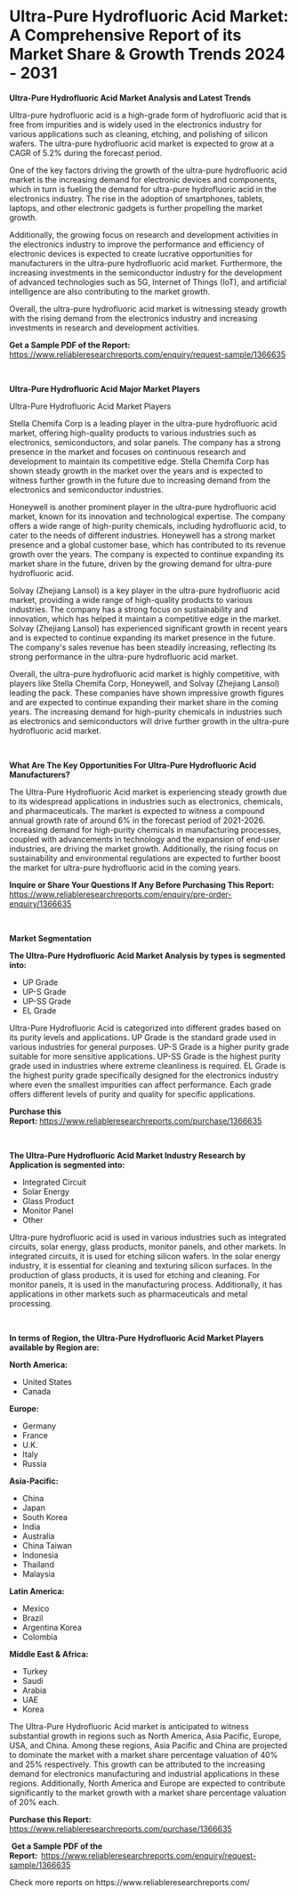 <p><h1>Ultra-Pure Hydrofluoric Acid Market: A Comprehensive Report of its Market Share & Growth Trends 2024 - 2031</h1></p><p><strong>Ultra-Pure Hydrofluoric Acid Market Analysis and Latest Trends</strong></p>
<p><p>Ultra-pure hydrofluoric acid is a high-grade form of hydrofluoric acid that is free from impurities and is widely used in the electronics industry for various applications such as cleaning, etching, and polishing of silicon wafers. The ultra-pure hydrofluoric acid market is expected to grow at a CAGR of 5.2% during the forecast period.</p><p>One of the key factors driving the growth of the ultra-pure hydrofluoric acid market is the increasing demand for electronic devices and components, which in turn is fueling the demand for ultra-pure hydrofluoric acid in the electronics industry. The rise in the adoption of smartphones, tablets, laptops, and other electronic gadgets is further propelling the market growth.</p><p>Additionally, the growing focus on research and development activities in the electronics industry to improve the performance and efficiency of electronic devices is expected to create lucrative opportunities for manufacturers in the ultra-pure hydrofluoric acid market. Furthermore, the increasing investments in the semiconductor industry for the development of advanced technologies such as 5G, Internet of Things (IoT), and artificial intelligence are also contributing to the market growth.</p><p>Overall, the ultra-pure hydrofluoric acid market is witnessing steady growth with the rising demand from the electronics industry and increasing investments in research and development activities.</p></p>
<p><strong>Get a Sample PDF of the Report:&nbsp;</strong> <a href="https://www.reliableresearchreports.com/enquiry/request-sample/1366635">https://www.reliableresearchreports.com/enquiry/request-sample/1366635</a></p>
<p>&nbsp;</p>
<p><strong>Ultra-Pure Hydrofluoric Acid Major Market Players</strong></p>
<p><p>Ultra-Pure Hydrofluoric Acid Market Players</p><p>Stella Chemifa Corp is a leading player in the ultra-pure hydrofluoric acid market, offering high-quality products to various industries such as electronics, semiconductors, and solar panels. The company has a strong presence in the market and focuses on continuous research and development to maintain its competitive edge. Stella Chemifa Corp has shown steady growth in the market over the years and is expected to witness further growth in the future due to increasing demand from the electronics and semiconductor industries.</p><p>Honeywell is another prominent player in the ultra-pure hydrofluoric acid market, known for its innovation and technological expertise. The company offers a wide range of high-purity chemicals, including hydrofluoric acid, to cater to the needs of different industries. Honeywell has a strong market presence and a global customer base, which has contributed to its revenue growth over the years. The company is expected to continue expanding its market share in the future, driven by the growing demand for ultra-pure hydrofluoric acid.</p><p>Solvay (Zhejiang Lansol) is a key player in the ultra-pure hydrofluoric acid market, providing a wide range of high-quality products to various industries. The company has a strong focus on sustainability and innovation, which has helped it maintain a competitive edge in the market. Solvay (Zhejiang Lansol) has experienced significant growth in recent years and is expected to continue expanding its market presence in the future. The company's sales revenue has been steadily increasing, reflecting its strong performance in the ultra-pure hydrofluoric acid market.</p><p>Overall, the ultra-pure hydrofluoric acid market is highly competitive, with players like Stella Chemifa Corp, Honeywell, and Solvay (Zhejiang Lansol) leading the pack. These companies have shown impressive growth figures and are expected to continue expanding their market share in the coming years. The increasing demand for high-purity chemicals in industries such as electronics and semiconductors will drive further growth in the ultra-pure hydrofluoric acid market.</p></p>
<p>&nbsp;</p>
<p><strong>What Are The Key Opportunities For Ultra-Pure Hydrofluoric Acid Manufacturers?</strong></p>
<p><p>The Ultra-Pure Hydrofluoric Acid market is experiencing steady growth due to its widespread applications in industries such as electronics, chemicals, and pharmaceuticals. The market is expected to witness a compound annual growth rate of around 6% in the forecast period of 2021-2026. Increasing demand for high-purity chemicals in manufacturing processes, coupled with advancements in technology and the expansion of end-user industries, are driving the market growth. Additionally, the rising focus on sustainability and environmental regulations are expected to further boost the market for ultra-pure hydrofluoric acid in the coming years.</p></p>
<p><strong>Inquire or Share Your Questions If Any Before Purchasing This Report:</strong> <a href="https://www.reliableresearchreports.com/enquiry/pre-order-enquiry/1366635">https://www.reliableresearchreports.com/enquiry/pre-order-enquiry/1366635</a></p>
<p>&nbsp;</p>
<p><strong>Market Segmentation</strong></p>
<p><strong>The Ultra-Pure Hydrofluoric Acid Market Analysis by types is segmented into:</strong></p>
<p><ul><li>UP Grade</li><li>UP-S Grade</li><li>UP-SS Grade</li><li>EL Grade</li></ul></p>
<p><p>Ultra-Pure Hydrofluoric Acid is categorized into different grades based on its purity levels and applications. UP Grade is the standard grade used in various industries for general purposes. UP-S Grade is a higher purity grade suitable for more sensitive applications. UP-SS Grade is the highest purity grade used in industries where extreme cleanliness is required. EL Grade is the highest purity grade specifically designed for the electronics industry where even the smallest impurities can affect performance. Each grade offers different levels of purity and quality for specific applications.</p></p>
<p><strong>Purchase this Report:&nbsp;</strong><a href="https://www.reliableresearchreports.com/purchase/1366635">https://www.reliableresearchreports.com/purchase/1366635</a></p>
<p>&nbsp;</p>
<p><strong>The Ultra-Pure Hydrofluoric Acid Market Industry Research by Application is segmented into:</strong></p>
<p><ul><li>Integrated Circuit</li><li>Solar Energy</li><li>Glass Product</li><li>Monitor Panel</li><li>Other</li></ul></p>
<p><p>Ultra-pure hydrofluoric acid is used in various industries such as integrated circuits, solar energy, glass products, monitor panels, and other markets. In integrated circuits, it is used for etching silicon wafers. In the solar energy industry, it is essential for cleaning and texturing silicon surfaces. In the production of glass products, it is used for etching and cleaning. For monitor panels, it is used in the manufacturing process. Additionally, it has applications in other markets such as pharmaceuticals and metal processing.</p></p>
<p>&nbsp;</p>
<p><strong>In terms of Region, the Ultra-Pure Hydrofluoric Acid Market Players available by Region are:</strong></p>
<p>
    <p> <strong> North America: </strong>
        <ul>
            <li>United States</li>
            <li>Canada</li>
        </ul>
        </p> 
    <p> <strong> Europe: </strong>
        <ul>
            <li>Germany</li>
            <li>France</li>
            <li>U.K.</li>
            <li>Italy</li>
            <li>Russia</li>
        </ul>
        </p> 
    <p> <strong> Asia-Pacific: </strong>
        <ul>
            <li>China</li>
            <li>Japan</li>
            <li>South Korea</li>
            <li>India</li>
            <li>Australia</li>
            <li>China Taiwan</li>
            <li>Indonesia</li>
            <li>Thailand</li>
            <li>Malaysia</li>
        </ul>
        </p> 
    <p> <strong> Latin America: </strong>
        <ul>
            <li>Mexico</li>
            <li>Brazil</li>
            <li>Argentina Korea</li>
            <li>Colombia</li>
        </ul>
        </p> 
    <p> <strong> Middle East & Africa: </strong>
        <ul>
            <li>Turkey</li>
            <li>Saudi</li>
            <li>Arabia</li>
            <li>UAE</li>
            <li>Korea</li>
        </ul>
    </p>
    </p>
<p><p>The Ultra-Pure Hydrofluoric Acid market is anticipated to witness substantial growth in regions such as North America, Asia Pacific, Europe, USA, and China. Among these regions, Asia Pacific and China are projected to dominate the market with a market share percentage valuation of 40% and 25% respectively. This growth can be attributed to the increasing demand for electronics manufacturing and industrial applications in these regions. Additionally, North America and Europe are expected to contribute significantly to the market growth with a market share percentage valuation of 20% each.</p></p>
<p><strong>Purchase this Report: </strong><a href="https://www.reliableresearchreports.com/purchase/1366635">https://www.reliableresearchreports.com/purchase/1366635</a></p>
<p>&nbsp;<strong>Get a Sample PDF of the Report:&nbsp;&nbsp;</strong><a href="https://www.reliableresearchreports.com/enquiry/request-sample/1366635">https://www.reliableresearchreports.com/enquiry/request-sample/1366635</a></p>
<p><strong></strong></p>
<p>Check more reports on https://www.reliableresearchreports.com/</p>